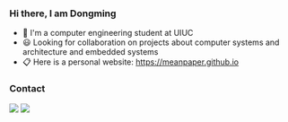 ### Hi there, I am Dongming
- 👋 I'm a computer engineering student at UIUC
- 😃 Looking for collaboration on projects about computer systems and architecture and embedded systems
- 📋 Here is a personal website: https://meanpaper.github.io
<!--
- 💼 Used to be 
    - Web Developer Intern at Headline
    - Class assistant for ECE 391: Computer System Engineering at UIUC
    - Embedded System Software Engineering Intern at Rivian
-->
### Contact
<img src="https://img.shields.io/badge/Email-dongmingliu73%40gmail.com-blue?style=flat&logo=Mail.ru" /> <a href="https://www.linkedin.com/in/dongmingliu183/">
  <img src = "https://img.shields.io/badge/LinkedIn-0077B5?style=flat&logo=linkedin&logoColor=white">
</a>

<!--
**MeanPaper/MeanPaper** is a ✨ _special_ ✨ repository because its `README.md` (this file) appears on your GitHub profile.

Here are some ideas to get you started:
- 📓 Currently deep-diving in Computer Organization and Design, Communication Networks, and Game Development with UE5
- 🔭 I’m currently working on ...
- 🌱 I’m currently learning ...
- 👯 I’m looking to collaborate on ...
- 🤔 I’m looking for help with ...
- 💬 Ask me about ...
- 📫 How to reach me: ...
- 😄 Pronouns: ...
- ⚡ Fun fact: ...
-->
